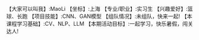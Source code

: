 【大家可以叫我】:MaoLi
【坐标】:上海
【专业/职业】:实习生
【兴趣爱好】:篮球、长跑
【项目技能】:CNN、GAN模型
【组队情况】:未组队，快来一起!
【本课程学习基础】:CV、NLP、LLM
【本期活动目标】:一起学习，快乐暑假，闯关达人!